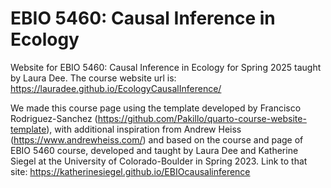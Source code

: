 # EBIO 5460: Causal Inference in Ecology

Website for EBIO 5460: Causal Inference in Ecology for Spring 2025 taught by Laura Dee. The course website url is: https://lauradee.github.io/EcologyCausalInference/

We made this course page using the template developed by Francisco Rodriguez-Sanchez (https://github.com/Pakillo/quarto-course-website-template), with additional inspiration from Andrew Heiss (https://www.andrewheiss.com/) and based on the course and page of EBIO 5460 course, developed and taught by Laura Dee and Katherine Siegel at the University of Colorado-Boulder in Spring 2023.
 Link to that site: https://katherinesiegel.github.io/EBIOcausalinference
